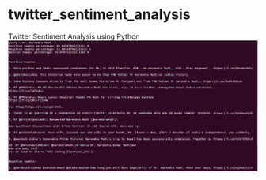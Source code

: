 # twitter_sentiment_analysis
Twitter Sentiment Analysis using Python
[![solarized dualmode](https://raw.githubusercontent.com/zoom2manoj/twitter_sentiment_analysis/master/twitter_sentiment.png)](#features)
